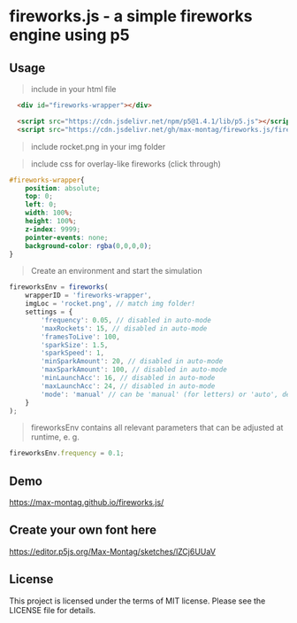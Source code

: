 # fireworks.js - a simple fireworks engine using p5

## Usage

> include in your html file

```html
  <div id="fireworks-wrapper"></div>

  <script src="https://cdn.jsdelivr.net/npm/p5@1.4.1/lib/p5.js"></script>
  <script src="https://cdn.jsdelivr.net/gh/max-montag/fireworks.js/fireworks.min.js"></script>
```

> include rocket.png in your img folder

> include css for overlay-like fireworks (click through)
```css
#fireworks-wrapper{
    position: absolute;
    top: 0;
    left: 0;
    width: 100%;
    height: 100%;
    z-index: 9999;
    pointer-events: none;
    background-color: rgba(0,0,0,0);
}
```

> Create an environment and start the simulation

```js
fireworksEnv = fireworks(
    wrapperID = 'fireworks-wrapper', 
    imgLoc = 'rocket.png', // match img folder!
    settings = {
        'frequency': 0.05, // disabled in auto-mode
        'maxRockets': 15, // disabled in auto-mode
        'framesToLive': 100, 
        'sparkSize': 1.5, 
        'sparkSpeed': 1, 
        'minSparkAmount': 20, // disabled in auto-mode
        'maxSparkAmount': 100, // disabled in auto-mode
        'minLaunchAcc': 16, // disabled in auto-mode
        'maxLaunchAcc': 24, // disabled in auto-mode
        'mode': 'manual' // can be 'manual' (for letters) or 'auto', default ist 'auto'
    }
);
```

> fireworksEnv contains all relevant parameters that can be adjusted at runtime, e. g.

```js
fireworksEnv.frequency = 0.1;
```

## Demo

https://max-montag.github.io/fireworks.js/

## Create your own font here

https://editor.p5js.org/Max-Montag/sketches/lZCj6UUaV


## License

This project is licensed under the terms of MIT license. Please see the LICENSE file for details.
